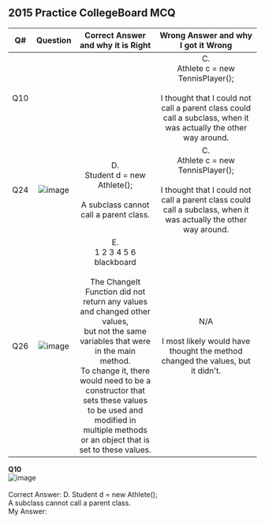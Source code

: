 ## 2015 Practice CollegeBoard MCQ

| Q# | Question | Correct Answer and why it is Right | Wrong Answer and why I got it Wrong |
| :---: | :---: | :---: | :---: |
| Q10 |  |  | C.  <br> Athlete c = new TennisPlayer(); <br> <br> I thought that I could not call a parent class could call a subclass, when it was actually the other way around. |
| Q24 | ![image](https://user-images.githubusercontent.com/89210459/164270210-7201c6d2-45e8-400c-8669-00daad1c94a5.png) | D.  <br> Student d = new Athlete(); <br> <br> A subclass cannot call a parent class. | C.  <br> Athlete c = new TennisPlayer(); <br> <br> I thought that I could not call a parent class could call a subclass, when it was actually the other way around. |
| Q26 | ![image](https://user-images.githubusercontent.com/89210459/164271091-485b6025-ac3f-4f7e-bcde-43314a4fdfbb.png) | E.  <br> 1 2 3 4 5 6 blackboard <br> <br> The ChangeIt Function did not return any values and changed other values, <br> but not the same variables that were in the main method. <br> To change it, there would need to be a constructor that sets these values <br> to be used and modified in multiple methods or an object that is set to these values. | N/A <br> <br> I most likely would have thought the method changed the values, but it didn't. |

**Q10**
<br> ![image](https://user-images.githubusercontent.com/89210459/164267590-1373aedc-ae4a-4e95-afdc-6a962f30fabd.png) <br> <br>
Correct Answer: D. Student d = new Athlete(); <br> A subclass cannot call a parent class. <br>
My Answer: 

